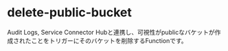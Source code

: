 # delete-public-bucket

Audit Logs, Service Connector Hubと連携し、可視性がpublicなバケットが作成されたことをトリガーにそのバケットを削除するFunctionです。